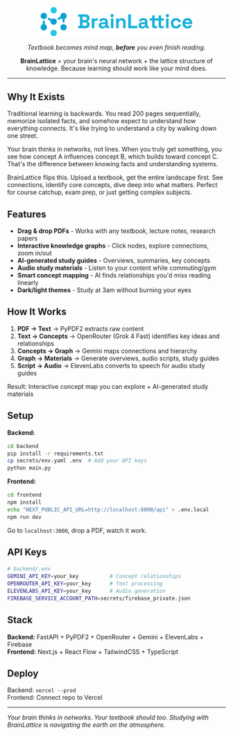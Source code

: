 <div align="center">

<img src="frontend/public/brainlattice.png" alt="BrainLattice Logo" width="350">

_Textbook becomes mind map, **before** you even finish reading._

**BrainLattice** = your brain's neural network + the lattice structure of knowledge. Because learning should work like your mind does.

</div>

---

## Why It Exists

Traditional learning is backwards. You read 200 pages sequentially, memorize isolated facts, and somehow expect to understand how everything connects. It's like trying to understand a city by walking down one street.

Your brain thinks in networks, not lines. When you truly get something, you see how concept A influences concept B, which builds toward concept C. That's the difference between knowing facts and understanding systems.

BrainLattice flips this. Upload a textbook, get the entire landscape first. See connections, identify core concepts, dive deep into what matters. Perfect for course catchup, exam prep, or just getting complex subjects.

## Features

- **Drag & drop PDFs** - Works with any textbook, lecture notes, research papers
- **Interactive knowledge graphs** - Click nodes, explore connections, zoom in/out
- **AI-generated study guides** - Overviews, summaries, key concepts
- **Audio study materials** - Listen to your content while commuting/gym
- **Smart concept mapping** - AI finds relationships you'd miss reading linearly
- **Dark/light themes** - Study at 3am without burning your eyes

## How It Works

1. **PDF → Text** → PyPDF2 extracts raw content
2. **Text → Concepts** → OpenRouter (Grok 4 Fast) identifies key ideas and relationships
3. **Concepts → Graph** → Gemini maps connections and hierarchy
4. **Graph → Materials** → Generate overviews, audio scripts, study guides
5. **Script → Audio** → ElevenLabs converts to speech for audio study guides

Result: Interactive concept map you can explore + AI-generated study materials

## Setup

**Backend:**

```bash
cd backend
pip install -r requirements.txt
cp secrets/env.yaml .env  # Add your API keys
python main.py
```

**Frontend:**

```bash
cd frontend
npm install
echo "NEXT_PUBLIC_API_URL=http://localhost:8000/api" > .env.local
npm run dev
```

Go to `localhost:3000`, drop a PDF, watch it work.

## API Keys

```bash
# backend/.env
GEMINI_API_KEY=your_key          # Concept relationships
OPENROUTER_API_KEY=your_key      # Text processing
ELEVENLABS_API_KEY=your_key      # Audio generation
FIREBASE_SERVICE_ACCOUNT_PATH=secrets/firebase_private.json
```

## Stack

**Backend:** FastAPI + PyPDF2 + OpenRouter + Gemini + ElevenLabs + Firebase  
**Frontend:** Next.js + React Flow + TailwindCSS + TypeScript

## Deploy

Backend: `vercel --prod`  
Frontend: Connect repo to Vercel

---

_Your brain thinks in networks. Your textbook should too._
_Studying with BrainLattice is navigating the earth on the atmosphere._
